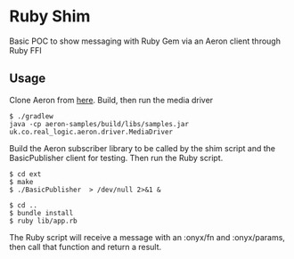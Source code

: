 # Ruby Shim

Basic POC to show messaging with Ruby Gem via an Aeron client through Ruby FFI

## Usage

Clone Aeron from [here](https://github.com/real-logic/Aeron). Build, then run the media driver

```
$ ./gradlew
java -cp aeron-samples/build/libs/samples.jar uk.co.real_logic.aeron.driver.MediaDriver
```

Build the Aeron subscriber library to be called by the shim script and the 
BasicPublisher client for testing. Then run the Ruby script. 
 
```
$ cd ext
$ make
$ ./BasicPublisher  > /dev/null 2>&1 &

$ cd ..
$ bundle install
$ ruby lib/app.rb
```

The Ruby script will receive a message with an :onyx/fn and :onyx/params, then call that 
function and return a result.
